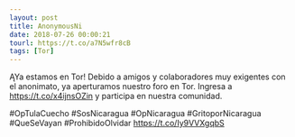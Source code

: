 ```yaml
---
layout: post
title: AnonymousNi
date: 2018-07-26 00:00:21
tourl: https://t.co/a7N5wfr8cB
tags: [Tor]
---
```

ĄYa estamos en Tor!
Debido a amigos y colaboradores muy exigentes con el anonimato, ya aperturamos nuestro foro en Tor.  Ingresa a
https://t.co/x4ijnsOZin y participa en nuestra comunidad.

#OpTulaCuecho
#SosNicaragua #OpNicaragua #GritoporNicaragua #QueSeVayan #ProhibidoOlvidar https://t.co/Iy9VVXgqbS